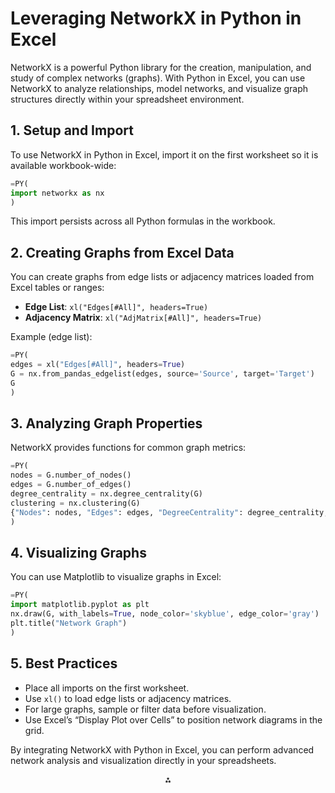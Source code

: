 # Leveraging NetworkX in Python in Excel

NetworkX is a powerful Python library for the creation, manipulation, and study of complex networks (graphs). With Python in Excel, you can use NetworkX to analyze relationships, model networks, and visualize graph structures directly within your spreadsheet environment.

## 1. Setup and Import

To use NetworkX in Python in Excel, import it on the first worksheet so it is available workbook-wide:

```python
=PY(
import networkx as nx
)
```

This import persists across all Python formulas in the workbook.

## 2. Creating Graphs from Excel Data

You can create graphs from edge lists or adjacency matrices loaded from Excel tables or ranges:

- **Edge List**: `xl("Edges[#All]", headers=True)`
- **Adjacency Matrix**: `xl("AdjMatrix[#All]", headers=True)`

Example (edge list):

```python
=PY(
edges = xl("Edges[#All]", headers=True)
G = nx.from_pandas_edgelist(edges, source='Source', target='Target')
G
)
```

## 3. Analyzing Graph Properties

NetworkX provides functions for common graph metrics:

```python
=PY(
nodes = G.number_of_nodes()
edges = G.number_of_edges()
degree_centrality = nx.degree_centrality(G)
clustering = nx.clustering(G)
{"Nodes": nodes, "Edges": edges, "DegreeCentrality": degree_centrality, "Clustering": clustering}
)
```

## 4. Visualizing Graphs

You can use Matplotlib to visualize graphs in Excel:

```python
=PY(
import matplotlib.pyplot as plt
nx.draw(G, with_labels=True, node_color='skyblue', edge_color='gray')
plt.title("Network Graph")
)
```

## 5. Best Practices

- Place all imports on the first worksheet.
- Use `xl()` to load edge lists or adjacency matrices.
- For large graphs, sample or filter data before visualization.
- Use Excel’s “Display Plot over Cells” to position network diagrams in the grid.

By integrating NetworkX with Python in Excel, you can perform advanced network analysis and visualization directly in your spreadsheets.

<div style="text-align: center">⁂</div>
